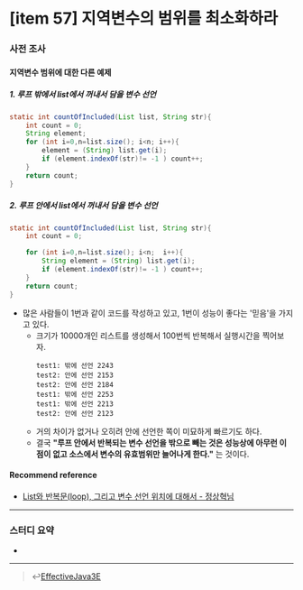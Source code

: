 # [item 57] 지역변수의 범위를 최소화하라
### 사전 조사
#### 지역변수 범위에 대한 다른 예제
##### 1. 루프 밖에서 list에서 꺼내서 담을 변수 선언
```java
static int countOfIncluded(List list, String str){
    int count = 0;
    String element;
    for (int i=0,n=list.size(); i<n; i++){
        element = (String) list.get(i);
        if (element.indexOf(str)!= -1 ) count++;             
    }
    return count;
}
```

##### 2. 루프 안에서 list에서 꺼내서 담을 변수 선언
```java
static int countOfIncluded(List list, String str){
    int count = 0;

    for (int i=0,n=list.size(); i<n;  i++){
        String element = (String) list.get(i);
        if (element.indexOf(str)!= -1 ) count++;             
    }
    return count;
}
```

- 많은 사람들이 1번과 같이 코드를 작성하고 있고, 1번이 성능이 좋다는 '믿음'을 가지고 있다.
  - 크기가 10000개인 리스트를 생성해서 100번씩 반복해서 실행시간을 찍어보자.
    ```
    test1: 밖에 선언 2243
    test2: 안에 선언 2153
    test2: 안에 선언 2184
    test1: 밖에 선언 2253
    test1: 밖에 선언 2213
    test2: 안에 선언 2123
    ```
  - 거의 차이가 없거나 오히려 안에 선언한 쪽이 미묘하게 빠르기도 하다.
  - 결국 **"루프 안에서 반복되는 변수 선언을 밖으로 빼는 것은 성능상에 아무런 이점이 없고 소스에서 변수의 유효범위만 늘어나게 한다."** 는 것이다.

#### Recommend reference
- [List와 반복문(loop), 그리고 변수 선언 위치에 대해서 - 정상혁님](https://blog.benelog.net/1382604)

---

### 스터디 요약 
- 

---

> :leftwards_arrow_with_hook:[EffectiveJava3E](/EffectiveJava3E/README.md)

